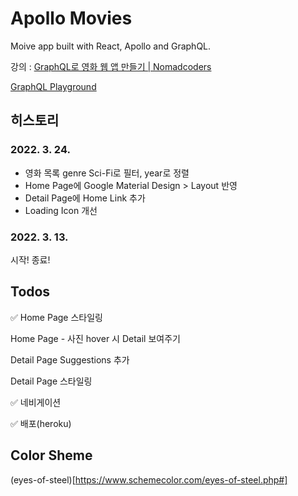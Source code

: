 # Apollo Movies

Moive app built with React, Apollo and GraphQL.

강의 : [GraphQL로 영화 웹 앱 만들기 | Nomadcoders](https://nomadcoders.co/react-graphql-for-beginners)

[GraphQL Playground](https://movieql2.vercel.app/)

## 히스토리

### 2022. 3. 24.

- 영화 목록 genre Sci-Fi로 필터, year로 정렬
- Home Page에 Google Material Design > Layout 반영
- Detail Page에 Home Link 추가
- Loading Icon 개선

### 2022. 3. 13.

시작! 종료!

## Todos

✅ Home Page 스타일링

Home Page - 사진 hover 시 Detail 보여주기

Detail Page Suggestions 추가

Detail Page 스타일링

✅ 네비게이션

✅ 배포(heroku)

## Color Sheme

(eyes-of-steel)[https://www.schemecolor.com/eyes-of-steel.php#]
